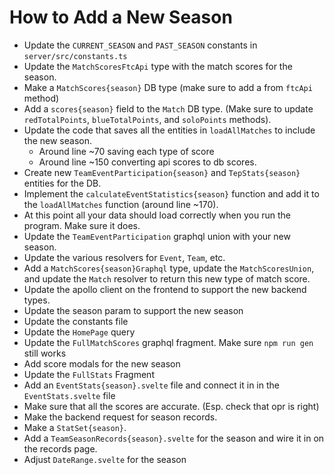 # How to Add a New Season

-   Update the `CURRENT_SEASON` and `PAST_SEASON` constants in `server/src/constants.ts`
-   Update the `MatchScoresFtcApi` type with the match scores for the season.
-   Make a `MatchScores{season}` DB type (make sure to add a from `ftcApi` method)
-   Add a `scores{season}` field to the `Match` DB type. (Make sure to update `redTotalPoints`, `blueTotalPoints`, and `soloPoints` methods).
-   Update the code that saves all the entities in `loadAllMatches` to include the new season.
    -   Around line ~70 saving each type of score
    -   Around line ~150 converting api scores to db scores.
-   Create new `TeamEventParticipation{season}` and `TepStats{season}` entities for the DB.
-   Implement the `calculateEventStatistics{season}` function and add it to the `loadAllMatches` function (around line ~170).
-   At this point all your data should load correctly when you run the program. Make sure it does.
-   Update the `TeamEventParticipation` graphql union with your new season.
-   Update the various resolvers for `Event`, `Team`, etc.
-   Add a `MatchScores{season}Graphql` type, update the `MatchScoresUnion`, and update the `Match` resolver to return this new type of match score.
-   Update the apollo client on the frontend to support the new backend types.
-   Update the season param to support the new season
-   Update the constants file
-   Update the `HomePage` query
-   Update the `FullMatchScores` graphql fragment. Make sure `npm run gen` still works
-   Add score modals for the new season
-   Update the `FullStats` Fragment
-   Add an `EventStats{season}.svelte` file and connect it in in the `EventStats.svelte` file
-   Make sure that all the scores are accurate. (Esp. check that opr is right)
-   Make the backend request for season records.
-   Make a `StatSet{season}`.
-   Add a `TeamSeasonRecords{season}.svelte` for the season and wire it in on the records page.
-   Adjust `DateRange.svelte` for the season
